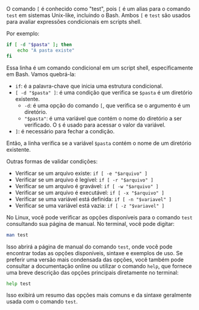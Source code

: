 O comando `[` é conhecido como "test", pois `[` é um alias para o comando `test` em sistemas Unix-like, incluindo o Bash. Ambos `[` e `test` são usados para avaliar expressões condicionais em scripts shell.

Por exemplo:
```bash
if [ -d "$pasta" ]; then
    echo "A pasta existe"
fi
```

Essa linha é um comando condicional em um script shell, especificamente em Bash. Vamos quebrá-la:

- `if`: é a palavra-chave que inicia uma estrutura condicional.
- `[ -d "$pasta" ]`: é uma condição que verifica se `$pasta` é um diretório existente.
  - `-d`: é uma opção do comando `[`, que verifica se o argumento é um diretório.
  - `"$pasta"`: é uma variável que contém o nome do diretório a ser verificado. O `$` é usado para acessar o valor da variável.
- `]`: é necessário para fechar a condição.

Então, a linha verifica se a variável `$pasta` contém o nome de um diretório existente.

Outras formas de validar condições:

- Verificar se um arquivo existe: `if [ -e "$arquivo" ]`
- Verificar se um arquivo é legível: `if [ -r "$arquivo" ]`
- Verificar se um arquivo é gravável: `if [ -w "$arquivo" ]`
- Verificar se um arquivo é executável: `if [ -x "$arquivo" ]`
- Verificar se uma variável está definida: `if [ -n "$variavel" ]`
- Verificar se uma variável está vazia: `if [ -z "$variavel" ]`

No Linux, você pode verificar as opções disponíveis para o comando `test` consultando sua página de manual. No terminal, você pode digitar:

```bash
man test
```

Isso abrirá a página de manual do comando `test`, onde você pode encontrar todas as opções disponíveis, sintaxe e exemplos de uso. Se preferir uma versão mais condensada das opções, você também pode consultar a documentação online ou utilizar o comando `help`, que fornece uma breve descrição das opções principais diretamente no terminal:

```bash
help test
```

Isso exibirá um resumo das opções mais comuns e da sintaxe geralmente usada com o comando `test`.